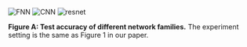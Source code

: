![FNN](https://github.com/user-attachments/assets/06ec992a-93c5-4160-a6be-dd9afa91c532) ![CNN](https://github.com/user-attachments/assets/1f982ea6-f97d-4ba4-ba20-b95b639d89f2) ![resnet](https://github.com/user-attachments/assets/d4546e72-9441-4125-a07c-8c64ebe866eb)

**Figure A: Test accuracy of different network families.** The experiment setting is the same as Figure 1 in our paper.
